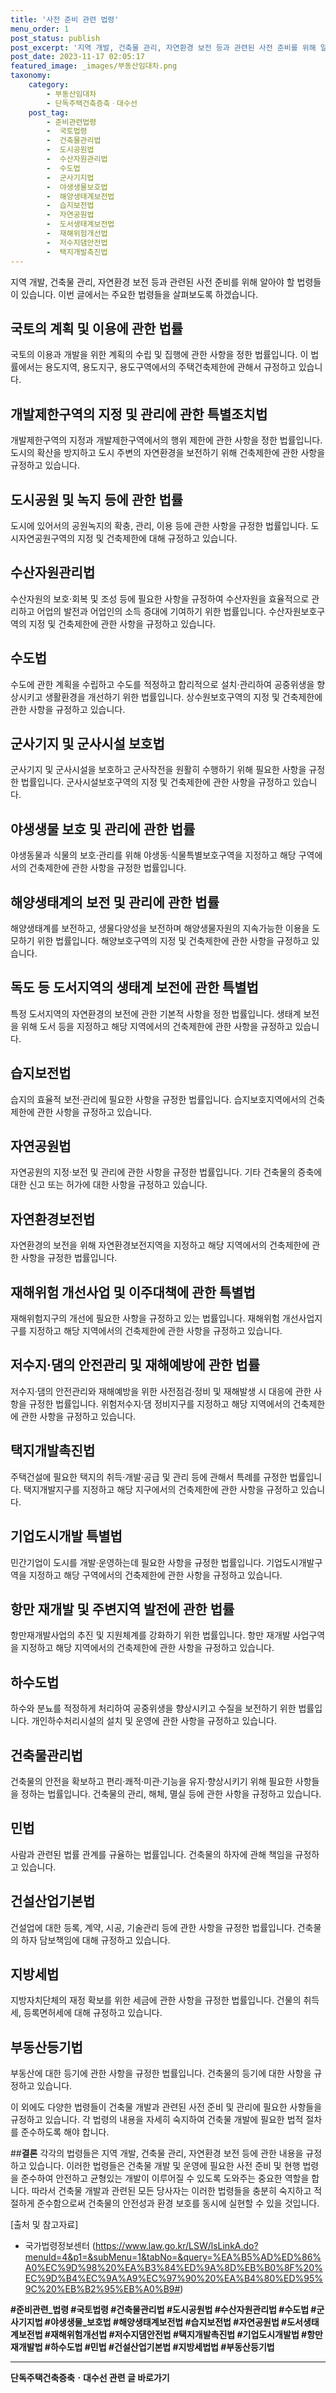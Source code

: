 ```yaml
---
title: '사전 준비 관련 법령'
menu_order: 1
post_status: publish
post_excerpt: '지역 개발, 건축물 관리, 자연환경 보전 등과 관련된 사전 준비를 위해 알아야 할 법령들이 있습니다. 이번 글에서는 주요한 법령들을 살펴보도록 하겠습니다.'
post_date: 2023-11-17 02:05:17
featured_image: _images/부동산임대차.png
taxonomy:
    category:
        - 부동산임대차
        - 단독주택건축증축ㆍ대수선
    post_tag:
        - 준비관련법령
        -  국토법령
        -  건축물관리법
        -  도시공원법
        -  수산자원관리법
        -  수도법
        -  군사기지법
        -  야생생물보호법
        -  해양생태계보전법
        -  습지보전법
        -  자연공원법
        -  도서생태계보전법
        -  재해위험개선법
        -  저수지댐안전법
        -  택지개발촉진법
---
```



지역 개발, 건축물 관리, 자연환경 보전 등과 관련된 사전 준비를 위해 알아야 할 법령들이 있습니다. 이번 글에서는 주요한 법령들을 살펴보도록 하겠습니다.

## 국토의 계획 및 이용에 관한 법률
국토의 이용과 개발을 위한 계획의 수립 및 집행에 관한 사항을 정한 법률입니다. 이 법률에서는 용도지역, 용도지구, 용도구역에서의 주택건축제한에 관해서 규정하고 있습니다.

## 개발제한구역의 지정 및 관리에 관한 특별조치법
개발제한구역의 지정과 개발제한구역에서의 행위 제한에 관한 사항을 정한 법률입니다. 도시의 확산을 방지하고 도시 주변의 자연환경을 보전하기 위해 건축제한에 관한 사항을 규정하고 있습니다.

## 도시공원 및 녹지 등에 관한 법률
도시에 있어서의 공원녹지의 확충, 관리, 이용 등에 관한 사항을 규정한 법률입니다. 도시자연공원구역의 지정 및 건축제한에 대해 규정하고 있습니다.

## 수산자원관리법
수산자원의 보호·회복 및 조성 등에 필요한 사항을 규정하여 수산자원을 효율적으로 관리하고 어업의 발전과 어업인의 소득 증대에 기여하기 위한 법률입니다. 수산자원보호구역의 지정 및 건축제한에 관한 사항을 규정하고 있습니다.

## 수도법
수도에 관한 계획을 수립하고 수도를 적정하고 합리적으로 설치·관리하여 공중위생을 향상시키고 생활환경을 개선하기 위한 법률입니다. 상수원보호구역의 지정 및 건축제한에 관한 사항을 규정하고 있습니다.

## 군사기지 및 군사시설 보호법
군사기지 및 군사시설을 보호하고 군사작전을 원활히 수행하기 위해 필요한 사항을 규정한 법률입니다. 군사시설보호구역의 지정 및 건축제한에 관한 사항을 규정하고 있습니다.

## 야생생물 보호 및 관리에 관한 법률
야생동물과 식물의 보호·관리를 위해 야생동·식물특별보호구역을 지정하고 해당 구역에서의 건축제한에 관한 사항을 규정한 법률입니다.

## 해양생태계의 보전 및 관리에 관한 법률
해양생태계를 보전하고, 생물다양성을 보전하며 해양생물자원의 지속가능한 이용을 도모하기 위한 법률입니다. 해양보호구역의 지정 및 건축제한에 관한 사항을 규정하고 있습니다.

## 독도 등 도서지역의 생태계 보전에 관한 특별법
특정 도서지역의 자연환경의 보전에 관한 기본적 사항을 정한 법률입니다. 생태계 보전을 위해 도서 등을 지정하고 해당 지역에서의 건축제한에 관한 사항을 규정하고 있습니다.

## 습지보전법
습지의 효율적 보전·관리에 필요한 사항을 규정한 법률입니다. 습지보호지역에서의 건축제한에 관한 사항을 규정하고 있습니다.

## 자연공원법
자연공원의 지정·보전 및 관리에 관한 사항을 규정한 법률입니다. 기타 건축물의 증축에 대한 신고 또는 허가에 대한 사항을 규정하고 있습니다.

## 자연환경보전법
자연환경의 보전을 위해 자연환경보전지역을 지정하고 해당 지역에서의 건축제한에 관한 사항을 규정한 법률입니다.

## 재해위험 개선사업 및 이주대책에 관한 특별법
재해위험지구의 개선에 필요한 사항을 규정하고 있는 법률입니다. 재해위험 개선사업지구를 지정하고 해당 지역에서의 건축제한에 관한 사항을 규정하고 있습니다.

## 저수지·댐의 안전관리 및 재해예방에 관한 법률
저수지·댐의 안전관리와 재해예방을 위한 사전점검·정비 및 재해발생 시 대응에 관한 사항을 규정한 법률입니다. 위험저수지·댐 정비지구를 지정하고 해당 지역에서의 건축제한에 관한 사항을 규정하고 있습니다.

## 택지개발촉진법
주택건설에 필요한 택지의 취득·개발·공급 및 관리 등에 관해서 특례를 규정한 법률입니다. 택지개발지구를 지정하고 해당 지구에서의 건축제한에 관한 사항을 규정하고 있습니다.

## 기업도시개발 특별법
민간기업이 도시를 개발·운영하는데 필요한 사항을 규정한 법률입니다. 기업도시개발구역을 지정하고 해당 구역에서의 건축제한에 관한 사항을 규정하고 있습니다.

## 항만 재개발 및 주변지역 발전에 관한 법률
항만재개발사업의 추진 및 지원체계를 강화하기 위한 법률입니다. 항만 재개발 사업구역을 지정하고 해당 지역에서의 건축제한에 관한 사항을 규정하고 있습니다.

## 하수도법
하수와 분뇨를 적정하게 처리하여 공중위생을 향상시키고 수질을 보전하기 위한 법률입니다. 개인하수처리시설의 설치 및 운영에 관한 사항을 규정하고 있습니다.

## 건축물관리법
건축물의 안전을 확보하고 편리·쾌적·미관·기능을 유지·향상시키기 위해 필요한 사항들을 정하는 법률입니다. 건축물의 관리, 해체, 멸실 등에 관한 사항을 규정하고 있습니다.

## 민법
사람과 관련된 법률 관계를 규율하는 법률입니다. 건축물의 하자에 관해 책임을 규정하고 있습니다.

## 건설산업기본법
건설업에 대한 등록, 계약, 시공, 기술관리 등에 관한 사항을 규정한 법률입니다. 건축물의 하자 담보책임에 대해 규정하고 있습니다.

## 지방세법
지방자치단체의 재정 확보를 위한 세금에 관한 사항을 규정한 법률입니다. 건물의 취득세, 등록면허세에 대해 규정하고 있습니다.

## 부동산등기법
부동산에 대한 등기에 관한 사항을 규정한 법률입니다. 건축물의 등기에 대한 사항을 규정하고 있습니다.

이 외에도 다양한 법령들이 건축물 개발과 관련된 사전 준비 및 관리에 필요한 사항들을 규정하고 있습니다. 각 법령의 내용을 자세히 숙지하여 건축물 개발에 필요한 법적 절차를 준수하도록 해야 합니다.


##**결론**
각각의 법령들은 지역 개발, 건축물 관리, 자연환경 보전 등에 관한 내용을 규정하고 있습니다. 이러한 법령들은 건축물 개발 및 운영에 필요한 사전 준비 및 현행 법령을 준수하여 안전하고 균형있는 개발이 이루어질 수 있도록 도와주는 중요한 역할을 합니다. 따라서 건축물 개발과 관련된 모든 당사자는 이러한 법령들을 충분히 숙지하고 적절하게 준수함으로써 건축물의 안전성과 환경 보호를 동시에 실현할 수 있을 것입니다.

[출처 및 참고자료]
- 국가법령정보센터 (https://www.law.go.kr/LSW/lsLinkA.do?menuId=4&p1=&subMenu=1&tabNo=&query=%EA%B5%AD%ED%86%A0%EC%9D%98%20%EA%B3%84%ED%9A%8D%EB%B0%8F%20%EC%9D%B4%EC%9A%A9%EC%97%90%20%EA%B4%80%ED%95%9C%20%EB%B2%95%EB%A0%B9#)

**#준비관련_법령 #국토법령 #건축물관리법 #도시공원법 #수산자원관리법 #수도법 #군사기지법 #야생생물_보호법 #해양생태계보전법 #습지보전법 #자연공원법 #도서생태계보전법 #재해위험개선법 #저수지댐안전법 #택지개발촉진법 #기업도시개발법 #항만재개발법 #하수도법 #민법 #건설산업기본법 #지방세법법 #부동산등기법**
<!-- wp:separator -->
<hr class="wp-block-separator has-alpha-channel-opacity"/>
<!-- /wp:separator -->

<!-- wp:group {"backgroundColor":"base","layout":{"type":"constrained"}} -->
<div class="wp-block-group has-base-background-color has-background"><!-- wp:paragraph {"align":"center","fontSize":"medium"} -->
<p class="has-text-align-center has-large-font-size"><strong>단독주택건축증축ㆍ대수선 관련 글 바로가기</strong></p>
<!-- /wp:paragraph -->


<!-- wp:latest-posts
{"categories":[{"id":22770,"count":19,"description":"","link":"https://uknowlaw.com/category/%eb%8b%a8%eb%8f%85%ec%a3%bc%ed%83%9d%ea%b1%b4%ec%b6%95%ec%a6%9d%ec%b6%95%e3%86%8d%eb%8c%80%ec%88%98%ec%84%a0/","name":"단독주택건축증축ㆍ대수선","slug":"단독주택건축증축ㆍ대수선","taxonomy":"category","parent":0,"meta":[],"_links":{"self":[{"href":"https://uknowlaw.com/wp-json/wp/v2/categories/22770"}],"collection":[{"href":"https://uknowlaw.com/wp-json/wp/v2/categories"}],"about":[{"href":"https://uknowlaw.com/wp-json/wp/v2/taxonomies/category"}],"wp:post_type":[{"href":"https://uknowlaw.com/wp-json/wp/v2/posts?categories=22770"}],"curies":[{"name":"wp","href":"https://api.w.org/{rel}","templated":true}]}}],"postsToShow":100,"excerptLength":28,"postLayout":"grid","columns":2,"featuredImageAlign":"left","featuredImageSizeSlug":"large","fontSize":"small"} /--></div>
<!-- /wp:group -->